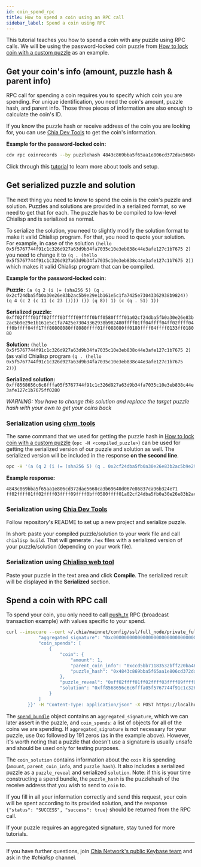 ```yaml
---
id: coin_spend_rpc
title: How to spend a coin using an RPC call
sidebar_label: Spend a coin using RPC
---
```


This tutorial teaches you how to spend a coin with any puzzle using RPC calls. We will be using the password-locked coin puzzle from [How to lock coin with a custom puzzle](custom_puzzle_lock) as an example.

## Get your coin's info (amount, puzzle hash & parent info)
RPC call for spending a coin requires you to specify which coin you are spending. For unique identification, you need the coin's amount, puzzle hash, and parent info. Those three pieces of information are also enough to calculate the coin's ID.

If you know the puzzle hash or receive address of the coin you are looking for, you can use [Chia Dev Tools](https://github.com/Chia-Network/chia-dev-tools) to get the coin's information.

**Example for the password-locked coin:**
```bash
cdv rpc coinrecords --by puzzlehash 4843c869bba5f65aa1e806cd372dae5668ca3b69640d067e86837ca96b324e71
```

Click through this [tutorial](https://chialisp.com/docs/tutorials/tools_and_setup) to learn more about tools and setup.

## Get serialized puzzle and solution
The next thing you need to know to spend the coin is the coin's puzzle and solution. Puzzles and solutions are provided in a serialized format, so we need to get that for each. The puzzle has to be compiled to low-level Chialisp and is serialized as normal.

To serialize the solution, you need to slightly modify the solution format to make it valid Chialisp program. For that, you need to quote your solution. For example, in case of the solution `(hello 0x5f5767744f91c1c326d927a63d9b34fa7035c10e3eb838c44e3afe127c1b7675 2)` you need to change it to `(q . (hello 0x5f5767744f91c1c326d927a63d9b34fa7035c10e3eb838c44e3afe127c1b7675 2))` which makes it valid Chialisp program that can be compiled.

**Example for the password-locked coin:**

**Puzzle:** `(a (q 2 (i (= (sha256 5) (q . 0x2cf24dba5fb0a30e26e83b2ac5b9e29e1b161e5c1fa7425e73043362938b9824)) (q 4 (c 2 (c 11 (c 23 ()))) ()) (q 8)) 1) (c (q . 51) 1))`

**Serialized puzzle:** `0xff02ffff01ff02ffff03ffff09ffff0bff0580ffff01a02cf24dba5fb0a30e26e83b2ac5b9e29e1b161e5c1fa7425e73043362938b982480ffff01ff04ffff04ff02ffff04ff0bffff04ff17ff80808080ff8080ffff01ff088080ff0180ffff04ffff0133ff018080`

**Solution:** `(hello 0x5f5767744f91c1c326d927a63d9b34fa7035c10e3eb838c44e3afe127c1b7675 2)` (as valid Chialisp program `(q . (hello 0x5f5767744f91c1c326d927a63d9b34fa7035c10e3eb838c44e3afe127c1b7675 2))`)

**Serialized solution:** `0xff8568656c6c6fffa05f5767744f91c1c326d927a63d9b34fa7035c10e3eb838c44e3afe127c1b7675ff0280`

_WARNING: You have to change this solution and replace the target puzzle hash with your own to get your coins back_

### Serialization using [clvm_tools](https://github.com/Chia-Network/clvm_tools)

The same command that we used for getting the puzzle hash in [How to lock coin with a custom puzzle](custom_puzzle_lock#get-puzzle-hash-from-a-puzzle) (`opc -H <compiled_puzzle>`) can be used for getting the serialized version of our puzzle and solution as well. The serialized version will be included in the response **on the second line**.

```bash
opc -H '(a (q 2 (i (= (sha256 5) (q . 0x2cf24dba5fb0a30e26e83b2ac5b9e29e1b161e5c1fa7425e73043362938b9824)) (q 4 (c 2 (c 11 (c 23 ()))) ()) (q 8)) 1) (c (q . 51) 1))'
```

**Example response:**
```
4843c869bba5f65aa1e806cd372dae5668ca3b69640d067e86837ca96b324e71
ff02ffff01ff02ffff03ffff09ffff0bff0580ffff01a02cf24dba5fb0a30e26e83b2ac5b9e29e1b161e5c1fa7425e73043362938b982480ffff01ff04ffff04ff02ffff04ff0bffff04ff17ff80808080ff8080ffff01ff088080ff0180ffff04ffff0133ff018080
```

### Serialization using [Chia Dev Tools](https://github.com/Chia-Network/chia-dev-tools)

Follow repository's README to set up a new project and serialize puzzle.

In short: paste your compiled puzzle/solution to your work file and call `chialisp build`. That will generate `.hex` files with a serialized version of your puzzle/solution (depending on your work file).

### Serialization using [Chialisp web tool](https://clisp.surrealdev.com/)

Paste your puzzle in the text area and click **Compile**. The serialized result will be displayed in the **Serialized** section.

## Spend a coin with RPC call
To spend your coin, you only need to call [push_tx](https://docs.chia.net/docs/12rpcs/full_node_api#push_tx) RPC (broadcast transaction example) with values specific to your spend.

```bash
curl --insecure --cert ~/.chia/mainnet/config/ssl/full_node/private_full_node.crt --key ~/.chia/mainnet/config/ssl/full_node/private_full_node.key -d '{        "spend_bundle": {
            "aggregated_signature": "0xc00000000000000000000000000000000000000000000000000000000000000000000000000000000000000000000000000000000000000000000000000000000000000000000000000000000000000000000000000000000000000000000000",
            "coin_spends": [
                {
                    "coin": {
                        "amount": 1,
                        "parent_coin_info": "0xccd5bb71183532bff220ba46c268991a00000000000000000000000000004082",
                        "puzzle_hash": "0x4843c869bba5f65aa1e806cd372dae5668ca3b69640d067e86837ca96b324e71"
                    },
                    "puzzle_reveal": "0xff02ffff01ff02ffff03ffff09ffff0bff0580ffff01a02cf24dba5fb0a30e26e83b2ac5b9e29e1b161e5c1fa7425e73043362938b982480ffff01ff04ffff04ff02ffff04ff0bffff04ff17ff80808080ff8080ffff01ff088080ff0180ffff04ffff0133ff018080 ",
                    "solution": "0xff8568656c6c6fffa05f5767744f91c1c326d927a63d9b34fa7035c10e3eb838c44e3afe127c1b7675ff0280"
                }
            ]
        }}' -H "Content-Type: application/json" -X POST https://localhost:8555/push_tx
```

The [`spend_bundle`](https://docs.chia.net/docs/04coin-set-model/spend_bundles) object contains an `aggregated_signature`, which we can later assert in the puzzle, and `coin_spends`: a list of objects for all of the coins we are spending. If `aggregated_signature` is not necessary for your puzzle, use 0xc followed by 191 zeros (as in the example above). However, it's worth noting that a puzzle that doesn't use a signature is usually unsafe and should be used only for testing purposes.

The `coin_solution` contains information about the `coin` it is spending (`amount`, `parent_coin_info`, and  `puzzle_hash`). It also includes a serialized puzzle as a `puzzle_reveal` and serialized `solution`. Note: if this is your time constructing a spend bundle, the `puzzle_hash` is the puzzlehash of the receive address that you wish to send to `coin` to.

If you fill in all your information correctly and send this request, your coin will be spent according to its provided solution, and the response `{"status": "SUCCESS", "success": true}` should be returned from the RPC call.

If your puzzle requires an aggregated signature, stay tuned for more tutorials.

---

If you have further questions, join [Chia Network's public Keybase team](https://keybase.io/team/chia_network.public) and ask in the *#chialisp* channel.
